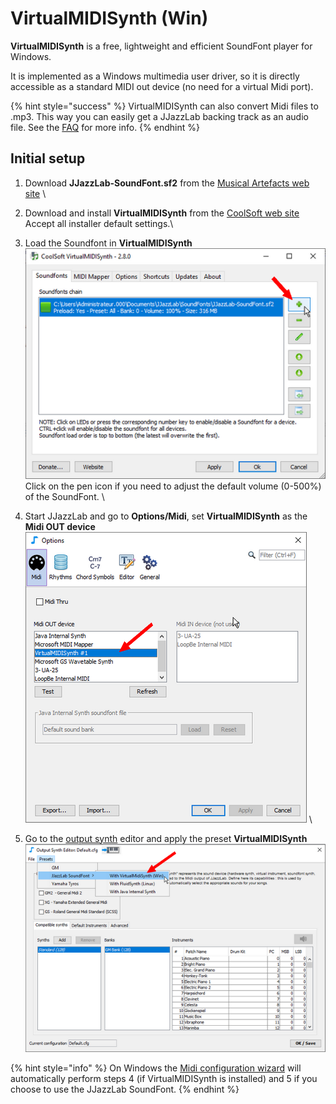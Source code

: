 # VirtualMIDISynth (Win)

**VirtualMIDISynth** is a free, lightweight and efficient SoundFont player for Windows.&#x20;

It is implemented as a Windows multimedia user driver, so it is directly accessible as a standard MIDI out device (no need for a virtual Midi port).

{% hint style="success" %}
VirtualMIDISynth can also convert Midi files to .mp3. This way you can easily get a JJazzLab backing track as an audio file. See the [FAQ](../../faq.md#generate-mp3) for more info.
{% endhint %}

## Initial setup

1. Download **JJazzLab-SoundFont.sf2** from the [Musical Artefacts web site](https://musical-artifacts.com/artifacts/1036) \

2. Download and install **VirtualMIDISynth** from the [CoolSoft web site](https://coolsoft.altervista.org/virtualmidisynth)\
   Accept all installer default settings.\

3. Load the Soundfont in **VirtualMIDISynth**\
   <img src="../../.gitbook/assets/vms-loadsoundfont.png" alt="" data-size="original"> \
   Click on the pen icon if you need to adjust the default volume (0-500%) of the SoundFont. \

4. Start JJazzLab and go to **Options/Midi**, set **VirtualMIDISynth** as the **Midi OUT device**    \
   &#x20;<img src="../../.gitbook/assets/vms-setmididevice.png" alt="" data-size="original"> \

5. Go to the [output synth](../output-synth.md) editor and apply the preset **VirtualMIDISynth**\
   <img src="../../.gitbook/assets/outputsynth-presetvms.png" alt="" data-size="original">&#x20;

{% hint style="info" %}
On Windows the [Midi configuration wizard](../midi-configuration.md#midi-configuration-wizard) will automatically perform steps 4 (if VirtualMIDISynth is installed) and 5 if you choose to use the JJazzLab SoundFont.
{% endhint %}
